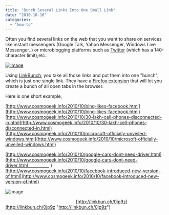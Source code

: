 ```yaml
---
title: "Bunch Several Links Into One Small Link"
date: "2010-10-16"
categories: 
  - "how-to"
---
```


Often you find several links on the web that you want to share on services like instant messengers (Google Talk, Yahoo Messenger, Windows Live Messenger..) or microblogging platforms such as [Twitter](http://twitter.com) (which has a 140-character limit),etc..

[![image](http://lh5.ggpht.com/_40bmzDo_mBs/TLlqdDwDk4I/AAAAAAAABdw/1-3FRpX4sQg/image_thumb%5B7%5D.png?imgmax=800 "image")](http://lh3.ggpht.com/_40bmzDo_mBs/TLlqb3YW8oI/AAAAAAAABds/zzpUsdFR_Xk/s1600-h/image%5B16%5D.png)

Using [LinkBunch](http://linkbun.ch/), you take all those links and put them into one "bunch", which is just one single link. They have a [Firefox extension](http://linkbunch.blogspot.com/2008/02/linkbunch-firefox-extension-preview.html) that will let you create a bunch of all open tabs in the browser.

Here is one short example,

[http://www.cosmogeek.info/2010/10/bing-likes-facebook.html](http://www.cosmogeek.info/2010/10/bing-likes-facebook.html)  
[http://www.cosmogeek.info/2010/10/30-lakh-cell-phones-disconnected-in.html](http://www.cosmogeek.info/2010/10/30-lakh-cell-phones-disconnected-in.html)  
[http://www.cosmogeek.info/2010/10/microsoft-officially-unveiled-windows.html](http://www.cosmogeek.info/2010/10/microsoft-officially-unveiled-windows.html)

[http://www.cosmogeek.info/2010/10/google-cars-dont-need-driver.html](http://www.cosmogeek.info/2010/10/google-cars-dont-need-driver.html                  )                   
[http://www.cosmogeek.info/2010/10/facebook-introduced-new-version-of.html](http://www.cosmogeek.info/2010/10/facebook-introduced-new-version-of.html)

![image](http://lh4.ggpht.com/_40bmzDo_mBs/TLlqdzkHt-I/AAAAAAAABd0/vTkxS-c8xL0/image_thumb%5B5%5D.png?imgmax=800 "image")

                                                        [http://linkbun.ch/0jp9z](http://linkbun.ch/0jp9z "http://linkbun.ch/0jp9z")
